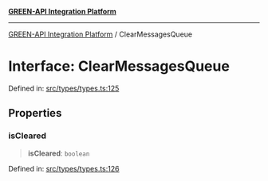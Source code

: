 [**GREEN-API Integration Platform**](../README.md)

***

[GREEN-API Integration Platform](../globals.md) / ClearMessagesQueue

# Interface: ClearMessagesQueue

Defined in: [src/types/types.ts:125](https://github.com/green-api/greenapi-integration/blob/0c6468d26acd573ad1def9f01a1af819fb76eb31/src/types/types.ts#L125)

## Properties

### isCleared

> **isCleared**: `boolean`

Defined in: [src/types/types.ts:126](https://github.com/green-api/greenapi-integration/blob/0c6468d26acd573ad1def9f01a1af819fb76eb31/src/types/types.ts#L126)
